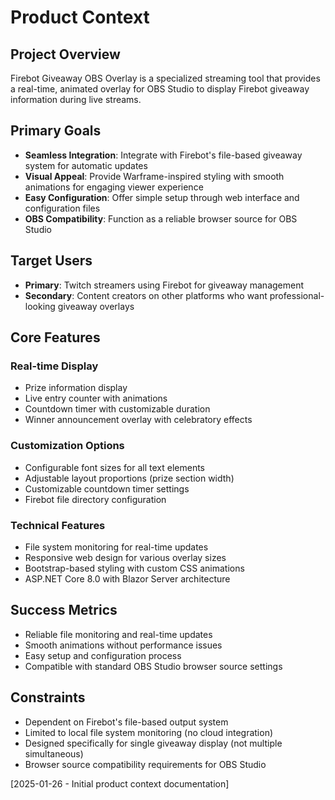 # Product Context

## Project Overview

Firebot Giveaway OBS Overlay is a specialized streaming tool that provides a real-time, animated overlay for OBS Studio to display Firebot giveaway information during live streams.

## Primary Goals

- **Seamless Integration**: Integrate with Firebot's file-based giveaway system for automatic updates
- **Visual Appeal**: Provide Warframe-inspired styling with smooth animations for engaging viewer experience
- **Easy Configuration**: Offer simple setup through web interface and configuration files
- **OBS Compatibility**: Function as a reliable browser source for OBS Studio

## Target Users

- **Primary**: Twitch streamers using Firebot for giveaway management
- **Secondary**: Content creators on other platforms who want professional-looking giveaway overlays

## Core Features

### Real-time Display
- Prize information display
- Live entry counter with animations
- Countdown timer with customizable duration
- Winner announcement overlay with celebratory effects

### Customization Options
- Configurable font sizes for all text elements
- Adjustable layout proportions (prize section width)
- Customizable countdown timer settings
- Firebot file directory configuration

### Technical Features
- File system monitoring for real-time updates
- Responsive web design for various overlay sizes
- Bootstrap-based styling with custom CSS animations
- ASP.NET Core 8.0 with Blazor Server architecture

## Success Metrics

- Reliable file monitoring and real-time updates
- Smooth animations without performance issues
- Easy setup and configuration process
- Compatible with standard OBS Studio browser source settings

## Constraints

- Dependent on Firebot's file-based output system
- Limited to local file system monitoring (no cloud integration)
- Designed specifically for single giveaway display (not multiple simultaneous)
- Browser source compatibility requirements for OBS Studio

[2025-01-26 - Initial product context documentation]